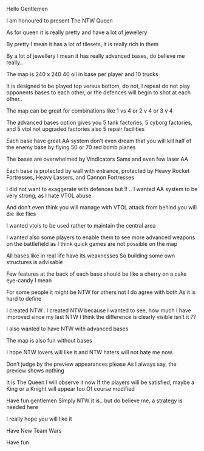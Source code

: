 Hello Gentlemen  

I am honoured to present The NTW Queen  

As for queen it is really pretty and have a lot of jewellery  

By pretty I mean it has a lot of tilesets, it is really rich in them  

By a lot of jewellery I mean it has really advanced bases, do believe me really..  

The map is 240 x 240  40 oil in base per player  and 10 trucks  

It is designed to be played top versus bottom, do not, I repeat do not play opponents bases to each other, or the defences will begin to shot at each other..

The map can be great for combinations like 1 vs 4 or 2 v 4 or 3 v 4  

The advanced bases option gives you 5 tank factories, 5 cyborg factories, and 5 vtol not upgraded factories  also 5 repair facilities  

Each base have great AA system  don’t even dream that you will kill half of the enemy base by flying 50 or 70 red bomb planes  

The bases are overwhelmed by Vindicators Sams  and even few laser AA  

Each base is protected by wall with entrance, protected by Heavy Rocket Fortresses, Heavy Lassers, and Cannon Fortresses  

I did not want to exaggerate with defences but !! ..  I wanted AA system to be very strong, as I hate VTOL abuse  

And don’t even think you will manage with VTOL attack from behind  you will die like flies    

I wanted vtols to be used rather to maintain the central area  

I wanted also some players to enable them to see more advanced weapons on the battlefield  as I think quick games are not possible on the map  

All bases like in real life have its weaknesses  So building some own structures is advisable  

Few features at the back of each base should be like a cherry on a cake  eye-candy I mean  

For some people it might be NTW for others not  I do agree with both  As it is hard to define  

I created NTW.. I created NTW because I wanted to see, how much I have improved since my last NTW  I think the difference is clearly visible  isn’t it ??  

I also wanted to have NTW with advanced bases  

The map is also fun without bases  

I hope NTW lovers will like it  and NTW haters will not hate me now..  

Don’t judge by the preview appearances please  As I always say, the preview shows nothing  

It is The Queen  I will observe it now  If the players will be satisfied, maybe a King or a Knight will appear too  Of course modified  

Have fun gentlemen  Simply NTW it is.. but do believe me, a strategy is needed here  

I really hope you will like it  

Have New Team Wars  

Have fun  
